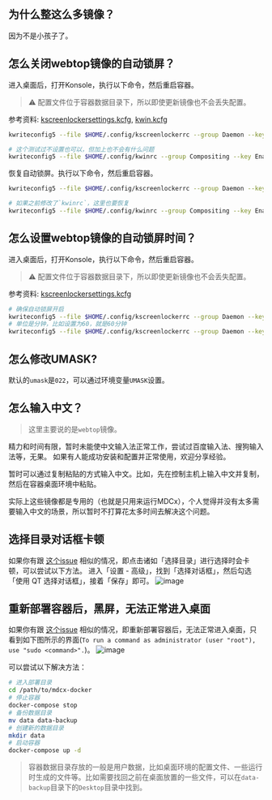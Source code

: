 ## 为什么整这么多镜像？
因为不是小孩子了。


## 怎么关闭webtop镜像的自动锁屏？
进入桌面后，打开Konsole，执行以下命令，然后重启容器。
> ⚠️ 配置文件位于容器数据目录下，所以即使更新镜像也不会丢失配置。

参考资料: [kscreenlockersettings.kcfg](https://github.com/KDE/kscreenlocker/blob/master/settings/kscreenlockersettings.kcfg), [kwin.kcfg](https://github.com/KDE/kwin/blob/master/src/kwin.kcfg)

```bash
kwriteconfig5 --file $HOME/.config/kscreenlockerrc --group Daemon --key Autolock false

# 这个测试过不设置也可以，但加上也不会有什么问题
kwriteconfig5 --file $HOME/.config/kwinrc --group Compositing --key Enabled false
```

恢复自动锁屏。执行以下命令，然后重启容器。
```bash
kwriteconfig5 --file $HOME/.config/kscreenlockerrc --group Daemon --key Autolock true

# 如果之前修改了`kwinrc`，这里也要恢复
kwriteconfig5 --file $HOME/.config/kwinrc --group Compositing --key Enabled true
```


## 怎么设置webtop镜像的自动锁屏时间？
进入桌面后，打开Konsole，执行以下命令，然后重启容器。
> ⚠️ 配置文件位于容器数据目录下，所以即使更新镜像也不会丢失配置。

参考资料: [kscreenlockersettings.kcfg](https://github.com/KDE/kscreenlocker/blob/master/settings/kscreenlockersettings.kcfg)

```bash
# 确保自动锁屏开启
kwriteconfig5 --file $HOME/.config/kscreenlockerrc --group Daemon --key Autolock true
# 单位是分钟，比如设置为60，就是60分钟
kwriteconfig5 --file $HOME/.config/kscreenlockerrc --group Daemon --key Timeout 60
```


## 怎么修改UMASK?
默认的`umask`是`022`，可以通过环境变量`UMASK`设置。


## 怎么输入中文？
> 这里主要说的是`webtop`镜像。

精力和时间有限，暂时未能使中文输入法正常工作，尝试过百度输入法、搜狗输入法等，无果。
如果有人能成功安装和配置并正常使用，欢迎分享经验。

暂时可以通过复制粘贴的方式输入中文。比如，先在控制主机上输入中文并复制，然后在容器桌面环境中粘贴。

实际上这些镜像都是专用的（也就是只用来运行MDCx），个人觉得并没有太多需要输入中文的场景，所以暂时不打算花太多时间去解决这个问题。


## 选择目录对话框卡顿
如果你有跟 [这个issue](https://github.com/northsea4/mdcx-docker/issues/16) 相似的情况，即点击诸如「选择目录」进行选择时会卡顿，可以尝试以下方法。
进入「设置 - 高级」，找到「选择对话框」，然后勾选「使用 QT 选择对话框」，接着「保存」即可。
![image](https://user-images.githubusercontent.com/94440029/230776296-3cba7601-bc14-4e78-a5aa-83913869893b.png)


## 重新部署容器后，黑屏，无法正常进入桌面
如果你有跟 [这个issue](https://github.com/northsea4/mdcx-docker/issues/17) 相似的情况，即重新部署容器后，无法正常进入桌面，只看到如下图所示的界面(`To run a command as administrator (user "root"), use "sudo <command>".`)。
![image](https://user-images.githubusercontent.com/73220226/232524022-167d8333-62b9-422d-bf90-e0bc07463c73.png)

可以尝试以下解决方法：
```bash
# 进入部署目录
cd /path/to/mdcx-docker
# 停止容器
docker-compose stop
# 备份数据目录
mv data data-backup
# 创建新的数据目录
mkdir data
# 启动容器
docker-compose up -d
```

> 容器数据目录存放的一般是用户数据，比如桌面环境的配置文件、一些运行时生成的文件等。比如需要找回之前在桌面放置的一些文件，可以在`data-backup`目录下的`Desktop`目录中找到。